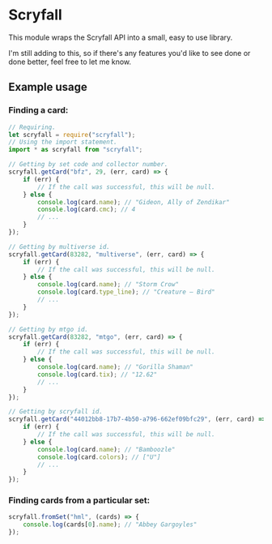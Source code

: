 # Scryfall

This module wraps the Scryfall API into a small, easy to use library.

I'm still adding to this, so if there's any features you'd like to see done or done better, feel free to let me know.

## Example usage

### Finding a card:

```javascript
// Requiring.
let scryfall = require("scryfall");
// Using the import statement.
import * as scryfall from "scryfall";

// Getting by set code and collector number.
scryfall.getCard("bfz", 29, (err, card) => {
    if (err) {
        // If the call was successful, this will be null.
    } else {
        console.log(card.name); // "Gideon, Ally of Zendikar"
        console.log(card.cmc); // 4
        // ...
    }
});

// Getting by multiverse id.
scryfall.getCard(83282, "multiverse", (err, card) => {
    if (err) {
        // If the call was successful, this will be null.
    } else {
        console.log(card.name); // "Storm Crow"
        console.log(card.type_line); // "Creature — Bird"
        // ...
    }
});

// Getting by mtgo id.
scryfall.getCard(83282, "mtgo", (err, card) => {
    if (err) {
        // If the call was successful, this will be null.
    } else {
        console.log(card.name); // "Gorilla Shaman"
        console.log(card.tix); // "12.62"
        // ...
    }
});

// Getting by scryfall id.
scryfall.getCard("44012bb8-17b7-4b50-a796-662ef09bfc29", (err, card) => {
    if (err) {
        // If the call was successful, this will be null.
    } else {
        console.log(card.name); // "Bamboozle"
        console.log(card.colors); // ["U"]
        // ...
    }
});
```

### Finding cards from a particular set:

```javascript
scryfall.fromSet("hml", (cards) => {
    console.log(cards[0].name); // "Abbey Gargoyles"
});
```